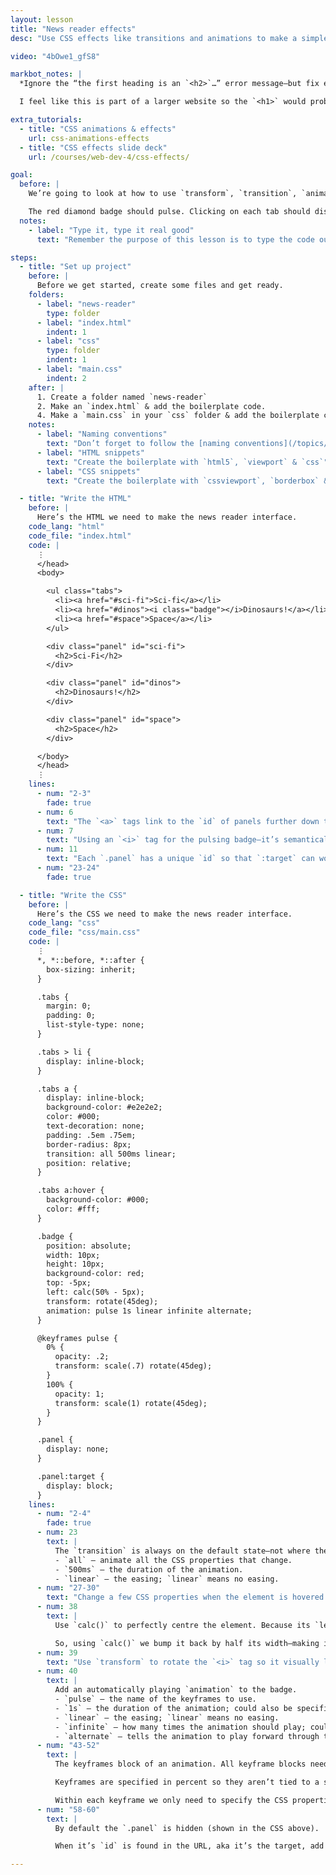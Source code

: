 ```yaml
---
layout: lesson
title: "News reader effects"
desc: "Use CSS effects like transitions and animations to make a simple news reader interface."

video: "4bOwe1_gfS8"

markbot_notes: |
  *Ignore the “the first heading is an `<h2>`…” error message—but fix everything else.*

  I feel like this is part of a larger website so the `<h1>` would probably be somewhere else on the page.

extra_tutorials:
  - title: "CSS animations & effects"
    url: css-animations-effects
  - title: "CSS effects slide deck"
    url: /courses/web-dev-4/css-effects/

goal:
  before: |
    We’re going to look at how to use `transform`, `transition`, `animation` and `:target` while creating a mock news reader.

    The red diamond badge should pulse. Clicking on each tab should display a different thing on the screen.
  notes:
    - label: "Type it, type it real good"
      text: "Remember the purpose of this lesson is to type the code out yourself—build up that muscle memory in your fingers!"

steps:
  - title: "Set up project"
    before: |
      Before we get started, create some files and get ready.
    folders:
      - label: "news-reader"
        type: folder
      - label: "index.html"
        indent: 1
      - label: "css"
        type: folder
        indent: 1
      - label: "main.css"
        indent: 2
    after: |
      1. Create a folder named `news-reader`
      2. Make an `index.html` & add the boilerplate code.
      4. Make a `main.css` in your `css` folder & add the boilerplate code.
    notes:
      - label: "Naming conventions"
        text: "Don’t forget to follow the [naming conventions](/topics/naming-paths-cheat-sheet/#naming-conventions)."
      - label: "HTML snippets"
        text: "Create the boilerplate with `html5`, `viewport` & `css`"
      - label: "CSS snippets"
        text: "Create the boilerplate with `cssviewport`, `borderbox` & `textsize`"

  - title: "Write the HTML"
    before: |
      Here’s the HTML we need to make the news reader interface.
    code_lang: "html"
    code_file: "index.html"
    code: |
      ⋮
      </head>
      <body>

        <ul class="tabs">
          <li><a href="#sci-fi">Sci-fi</a></li>
          <li><a href="#dinos"><i class="badge"></i>Dinosaurs!</a></li>
          <li><a href="#space">Space</a></li>
        </ul>

        <div class="panel" id="sci-fi">
          <h2>Sci-Fi</h2>
        </div>

        <div class="panel" id="dinos">
          <h2>Dinosaurs!</h2>
        </div>

        <div class="panel" id="space">
          <h2>Space</h2>
        </div>

      </body>
      </head>
      ⋮
    lines:
      - num: "2-3"
        fade: true
      - num: 6
        text: "The `<a>` tags link to the `id` of panels further down the page, for use with CSS `:target`"
      - num: 7
        text: "Using an `<i>` tag for the pulsing badge—it’s semantically okay because there’s no content inside."
      - num: 11
        text: "Each `.panel` has a unique `id` so that `:target` can work."
      - num: "23-24"
        fade: true

  - title: "Write the CSS"
    before: |
      Here’s the CSS we need to make the news reader interface.
    code_lang: "css"
    code_file: "css/main.css"
    code: |
      ⋮
      *, *::before, *::after {
        box-sizing: inherit;
      }

      .tabs {
        margin: 0;
        padding: 0;
        list-style-type: none;
      }

      .tabs > li {
        display: inline-block;
      }

      .tabs a {
        display: inline-block;
        background-color: #e2e2e2;
        color: #000;
        text-decoration: none;
        padding: .5em .75em;
        border-radius: 8px;
        transition: all 500ms linear;
        position: relative;
      }

      .tabs a:hover {
        background-color: #000;
        color: #fff;
      }

      .badge {
        position: absolute;
        width: 10px;
        height: 10px;
        background-color: red;
        top: -5px;
        left: calc(50% - 5px);
        transform: rotate(45deg);
        animation: pulse 1s linear infinite alternate;
      }

      @keyframes pulse {
        0% {
          opacity: .2;
          transform: scale(.7) rotate(45deg);
        }
        100% {
          opacity: 1;
          transform: scale(1) rotate(45deg);
        }
      }

      .panel {
        display: none;
      }

      .panel:target {
        display: block;
      }
    lines:
      - num: "2-4"
        fade: true
      - num: 23
        text: |
          The `transition` is always on the default state—not where the properties change.
          - `all` — animate all the CSS properties that change.
          - `500ms` — the duration of the animation.
          - `linear` — the easing; `linear` means no easing.
      - num: "27-30"
        text: "Change a few CSS properties when the element is hovered. Only properties that are numbers can be transitioned. When the element is interacted with the transition will occur."
      - num: 38
        text: |
          Use `calc()` to perfectly centre the element. Because its `left` is `50%`, it isn’t perfectly centred—its left edge is at the centre.

          So, using `calc()` we bump it back by half its width—making it perfectly centred.
      - num: 39
        text: "Use `transform` to rotate the `<i>` tag so it visually looks like a diamond."
      - num: 40
        text: |
          Add an automatically playing `animation` to the badge.
          - `pulse` — the name of the keyframes to use.
          - `1s` — the duration of the animation; could also be specified in `ms`
          - `linear` — the easing; `linear` means no easing.
          - `infinite` — how many times the animation should play; could be just a number.
          - `alternate` — tells the animation to play forward through the keyframes, then backward.
      - num: "43-52"
        text: |
          The keyframes block of an animation. All keyframe blocks need to be given a name.

          Keyframes are specified in percent so they aren’t tied to a specific duration. There can be as many percentage-based keyframes as you want—including decimals like `57.4%`

          Within each keyframe we only need to specify the CSS properties that are going to change. Any property that is a number can be animated.
      - num: "58-60"
        text: |
          By default the `.panel` is hidden (shown in the CSS above).

          When it’s `id` is found in the URL, aka it’s the target, add this CSS to it. So, when `.panel` is targetted it becomes visible with `display: block`

---
```

